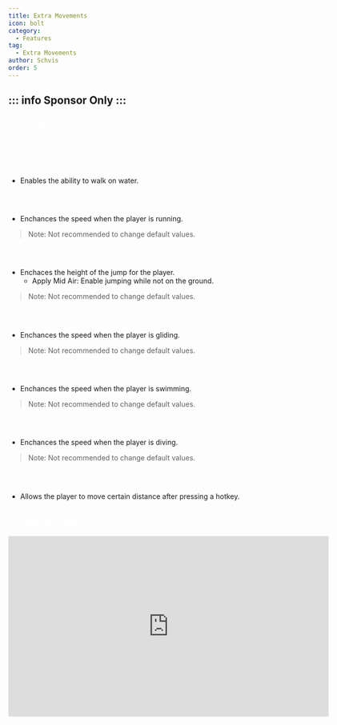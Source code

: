 ```yaml
---
title: Extra Movements
icon: bolt
category:
  - Features
tag:
  - Extra Movements
author: Schvis
order: 5
---
```

::: info Sponsor Only
:::
---
## <span style='color:white;'>Extra Movements: Modifies/Enchances certain actions for the player.</span>
### <span style='color:white;'>Run On Water:</span>
- Enables the ability to walk on water.
### <span style='color:white;'>Run Boost:</span>
- Enchances the speed when the player is running.
> Note: Not recommended to change default values.
### <span style='color:white;'>Jump Boost:</span>
- Enchaces the height of the jump for the player.
    - Apply Mid Air: Enable jumping while not on the ground.
> Note: Not recommended to change default values.
### <span style='color:white;'>Fly Boost:</span>
- Enchances the speed when the player is gliding.
> Note: Not recommended to change default values.
### <span style='color:white;'>Swim Boost: </span>
- Enchances the speed when the player is swimming.
> Note: Not recommended to change default values.
### <span style='color:white;'>Dive Boost:</span>
- Enchances the speed when the player is diving.
> Note: Not recommended to change default values.
### <span style='color:white;'>Blink:</span>
- Allows the player to move certain distance after pressing a hotkey.

## <span style='color:white;'>Example Video:</span>

<iframe width="640" height="360" src="https://www.youtube.com/embed/wMd9icqhFQg?list=PL5eI1Tb64p56g27qfYk7VuFTz4FK6YrKa" title="Korepi - Extra Movement (Sponsor)" frameborder="0" allow="accelerometer; autoplay; clipboard-write; encrypted-media; gyroscope; picture-in-picture; web-share" allowfullscreen></iframe>